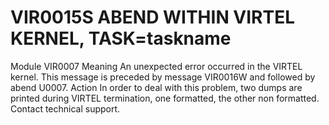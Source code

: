 # VIR0015S ABEND WITHIN VIRTEL KERNEL, TASK=taskname
Module
    VIR0007
Meaning
    An unexpected error occurred in the VIRTEL kernel. This message is preceded by message VIR0016W and followed by abend U0007.
Action
    In order to deal with this problem, two dumps are printed during VIRTEL termination, one formatted, the other non formatted. Contact technical support.
